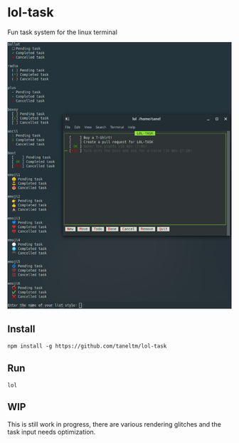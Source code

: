 # lol-task
Fun task system for the linux terminal

![Screenshot](screenshot-2.png)

## Install
```
npm install -g https://github.com/taneltm/lol-task
```

## Run
```
lol
```

## WIP
This is still work in progress, there are various rendering glitches and the task input needs optimization.
